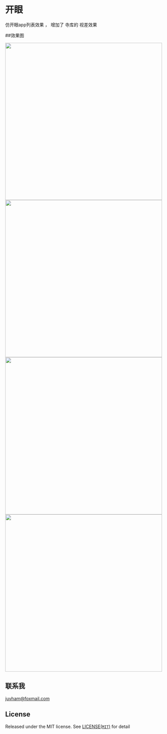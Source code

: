 # 开眼

仿开眼app列表效果 ，
增加了 寺库的 视差效果

##效果图

<div>
<img src="http://code.cocoachina.com/uploads/attachments/20160122/129297/dd9dd391527a23873e0d005dba4135b9.gif" height="500">
<img src="http://code.cocoachina.com/uploads/attachments/20160122/129297/72d468015d45c593a83231ce3ade7468.gif" height="500">
</div>
<div>
<img src="http://code.cocoachina.com/uploads/attachments/20160122/129297/625f0518744ef301b440abe6a03f8822.gif" height="500">
<img src="http://code.cocoachina.com/uploads/attachments/20160122/129297/b3035cbd5b74d7e1365d040ed486873f.gif" height="500">
</div>

## 联系我

juvham@foxmail.com

## License

Released under the MIT license. See [LICENSE(`MIT`)](https://github.com/juvham/OneMoreThing/blob/master/LICENSE "MIT License") for detail

